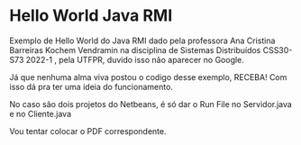 # Hello World Java RMI 
Exemplo de Hello World do Java RMI dado pela professora Ana Cristina Barreiras Kochem Vendramin na disciplina de Sistemas Distribuídos CSS30-S73 2022-1 , pela UTFPR, duvido isso não aparecer no Google.

Já que nenhuma alma viva postou o codigo desse exemplo, RECEBA! 
Com isso dá pra ter uma ideia do funcionamento.

No caso são dois projetos do Netbeans, é só dar o Run File no Servidor.java e no Cliente.java

Vou tentar colocar o PDF correspondente.
